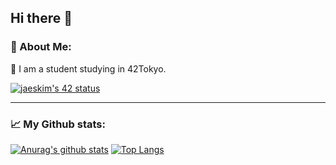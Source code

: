 <h2 align="left"> Hi there 👋</h2>


<h3 align="left">🤵 About Me:</h3>

🌱 I am a student studying in 42Tokyo.

[![jaeskim's 42 status](https://badge42.herokuapp.com/api/stats/tjinichi?cursus=42cursus)](https://github.com/JaeSeoKim/badge42)

* * *  
<h3 align="left">📈 My Github stats:</h3>

[![Anurag's github stats](https://github-readme-stats.vercel.app/api?username=jijiji-onaka&show_icons=true&theme=tokyonight)](https://github.com/anuraghazra/github-readme-stats)
[![Top Langs](https://github-readme-stats.vercel.app/api/top-langs/?username=jijiji-onaka&layout=compact&theme=tokyonight)](https://github.com/anuraghazra/github-readme-stats)

<!--- made by https://github.com/anuraghazra/github-readme-stats --->
